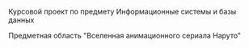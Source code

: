 Курсовой проект по предмету Информационные системы и базы данных

Предметная область "Вселенная анимационного сериала Наруто"
